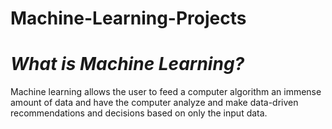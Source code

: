 # Machine-Learning-Projects

# *What is Machine Learning?*
Machine learning allows the user to feed a computer algorithm an immense amount of data and have the computer analyze and make data-driven recommendations and decisions based on only the input data.
